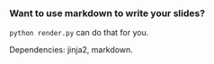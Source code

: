 ### Want to use markdown to write your slides?

`python render.py` can do that for you.

Dependencies: jinja2, markdown.
